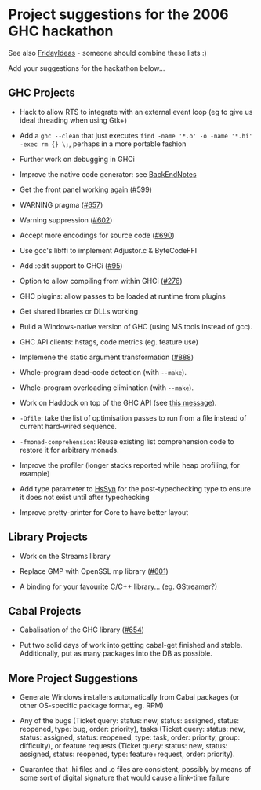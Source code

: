 # Project suggestions for the 2006 GHC hackathon



See also [FridayIdeas](friday-ideas) - someone should combine these lists :)



Add your suggestions for the hackathon below...


## GHC Projects


- Hack to allow RTS to integrate with an external event loop (eg to give us ideal threading when using Gtk+)

- Add a `ghc --clean` that just executes `find -name '*.o' -o -name '*.hi' -exec rm {} \;`, perhaps in a more portable fashion

- Further work on debugging in GHCi

- Improve the native code generator: see [BackEndNotes](back-end-notes)

- Get the front panel working again ([\#599](https://gitlab.staging.haskell.org/ghc/ghc/issues/599))

- WARNING pragma ([\#657](https://gitlab.staging.haskell.org/ghc/ghc/issues/657))

- Warning suppression ([\#602](https://gitlab.staging.haskell.org/ghc/ghc/issues/602))

- Accept more encodings for source code ([\#690](https://gitlab.staging.haskell.org/ghc/ghc/issues/690))

- Use gcc's libffi to implement Adjustor.c & ByteCodeFFI

- Add :edit support to GHCi ([\#95](https://gitlab.staging.haskell.org/ghc/ghc/issues/95))

- Option to allow compiling from within GHCi ([\#276](https://gitlab.staging.haskell.org/ghc/ghc/issues/276))

- GHC plugins: allow passes to be loaded at runtime from plugins

- Get shared libraries or DLLs working

- Build a Windows-native version of GHC (using MS tools instead of gcc).

- GHC API clients: hstags, code metrics (eg. feature use)

- Implemene the static argument transformation ([\#888](https://gitlab.staging.haskell.org/ghc/ghc/issues/888))

- Whole-program dead-code detection (with `--make`).

- Whole-program overloading elimination (with `--make`).


 


- Work on Haddock on top of the GHC API (see [
  this message](http://www.haskell.org/pipermail/haskell/2006-August/018415.html)).

- `-Ofile`: take the list of optimisation passes to run from a file instead of current hard-wired sequence.

- `-fmonad-comprehension`: Reuse existing list comprehension code to restore it for arbitrary monads.

- Improve the profiler (longer stacks reported while heap profiling, for example)


 


- Add type parameter to [HsSyn](commentary/compiler/hs-syn-type) for the post-typechecking type to ensure it does not exist until after typechecking

- Improve pretty-printer for Core to have better layout


 


## Library Projects


- Work on the Streams library

- Replace GMP with OpenSSL mp library ([\#601](https://gitlab.staging.haskell.org/ghc/ghc/issues/601))

- A binding for your favourite C/C++ library...  (eg. GStreamer?)

## Cabal Projects


- Cabalisation of the GHC library ([\#654](https://gitlab.staging.haskell.org/ghc/ghc/issues/654))

- Put two solid days of work into getting cabal-get finished and stable.  Additionally, put as many packages into the DB as possible.

## More Project Suggestions


- Generate Windows installers automatically from Cabal packages (or
  other OS-specific package format, eg. RPM)

- Any of the bugs (Ticket query: status: new, status: assigned,
  status: reopened, type: bug, order: priority), tasks (Ticket query:
  status: new, status: assigned, status: reopened, type: task, order: priority,
  group: difficulty), or feature requests (Ticket query: status: new,
  status: assigned, status: reopened, type: feature+request, order: priority).

- Guarantee that .hi files and .o files are consistent, possibly by means of some sort of digital signature that would cause a link-time failure
